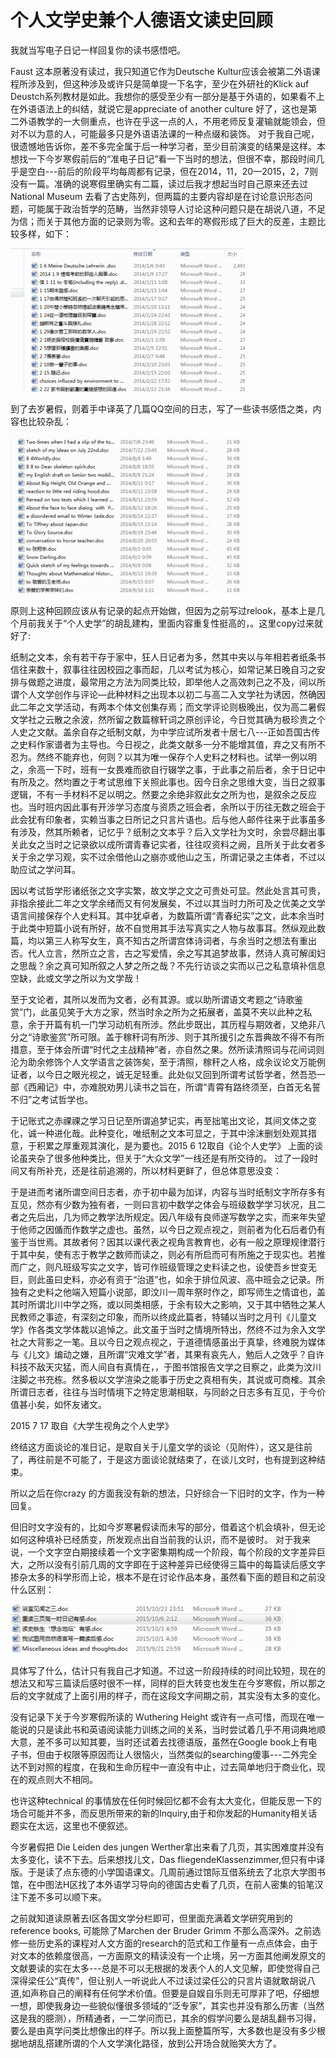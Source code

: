 # 个人文学史兼个人德语文读史回顾

我就当写电子日记一样回复你的读书感悟吧。

Faust 这本原著没有读过，我只知道它作为Deutsche Kultur应该会被第二外语课程所涉及到，但这种涉及或许只是简单提一下名字，至少在外研社的Klick auf Deustch系列教材是如此。我想你的感受至少有一部分是基于外语的，如果看不上在外语语法上的纠结，就说它是appreciate of another culture 好了，这也是第二外语教学的一大侧重点，也许在乎这一点的人，不用老师反复灌输就能领会，但对不以为意的人，可能最多只是外语语法课的一种点缀和装饰。
对于我自己呢，很遗憾地告诉你，差不多完全属于后一种学习者，至少目前演变的结果是这样。本想找一下今岁寒假前后的“准电子日记”看一下当时的想法，但很不幸，那段时间几乎是空白---前后的阶段平均每周都有记录，但在2014，11，20—2015，2，7则没有一篇。准确的说寒假里确实有二篇，读过后我才想起当时自己原来还去过National Museum 去看了古史陈列，但两篇的主要内容却是在讨论意识形态问题，可能属于政治哲学的范畴，当然非领导人讨论这种问题只是在胡说八道，不足为信；而关于其他方面的记录则为零。这和去年的寒假形成了巨大的反差，主题比较多样，如下：

![](literatur_1.png)

到了去岁暑假，则着手中译英了几篇QQ空间的日志，写了一些读书感悟之类，内容也比较杂乱：
 
![](literatur_2.png)

原则上这种回顾应该从有记录的起点开始做，但因为之前写过relook，基本上是几个月前我关于“个人史学”的胡乱建构，里面内容重复性挺高的，。这里copy过来就好了:

纸制之文本，余有若干存于家中，狂人日记者为多，然其中夹以与年相若者纸条书信往来数十，叙事往往因校园之事而起，几以考试为核心，如常记某日晚自习之安排与做题之进度，最常用之方法为同类比较，即举他人之高效刺己之不及，间以所谓个人文学创作与评论—此种材料之出现本以初二与高二入文学社为诱因，然确因此二年之文学活动，有两本个体文创集存焉；而文学评论则极晚出，仅为高二暑假文学社之云散之余波，然所留之数篇稼轩词之原创评论，今日觉其确为极珍贵之个人史之文献。盖余自存之纸制文献，为中学应试所发者十居七八---正如吾国古传之史料作家谱者为主导也。今日视之，此类文献多一分不能增其值，弃之又有所不忍为。然终不能弃也，何则？以其为唯一保存个人史料之材料也。试举一例以明之，余高一下时，班有一女畏难而欲自行辍学之事，于此事之前后者，余于日记中有所及之。然均置之于考试思维下关照此事也。因今日余之思维大变，当日之叙事逻辑，不有一手材料不足以明之。然要之余绝非叙此女之所为也，是叙余之反应也。当时班内因此事有开涉学习态度与资质之班会者，余所以于历往无数之班会于此会犹有印象者，实赖当事之日所记之只言片语也。后与他人邮件往来于此事虽多有涉及，然其所赖者，记忆乎？纸制之文本乎？后入文学社为文时，余尝尽翻出事关此女之当时之记录欲以成所谓青春记实者，往往叹资料之阙，且所关于此女者多关于余之学习观，实不过余借他山之崩亦或他山之玉，所谓记录之主体者，不过以助应试之学问耳。

因以考试哲学形诸纸张之文字实繁，故文学之文之可贵处可显。然此处言其可贵，非指余接此二年之文学余绪而又有何发展矣，不过以其当时力所可及之优美之文学语言间接保存个人史料耳。其中犹卓者，为数篇所谓“青春纪实”之文，此本余当时于此类中短篇小说有所好，故不自觉用其手法写真实之人物与故事耳。然纵观此数篇，均以第三人称写女生，真不知古之所谓宫体诗词者，与余当时之想法有重出否。代人立言，然所立之言，古之写爱情，余之写其追梦故事，然诗人真可解闺妇之思哉？余之真可知所叙之人梦之所之哉？不先行访谈之实而以己之私意填补信息空缺，此或文学之所以为文学哉！

至于文论者，其所以发而为文者，必有其源。或以助所谓语文考题之“诗歌鉴赏”门，此虽见笑于大方之家，然当时余之所为之拓展者，盖莫不夹以此种之私意，余于开篇有机一门学习动机有所涉。然此步既出，其历程与期效者，又绝非八分之“诗歌鉴赏”所可限。盖于稼秆词有所涉、则于其所援引之东晋典故不得不有所措意，至于体会所谓“时代之主战精神”者，亦自然之果。然所读清照词与花间词则沦为助余修饰个人文学语言之装饰矣，至于清照，稼秆之人格，成余议论文万能例证者，以今日之眼光视之，诚无足轻重。此处似又回到所谓考试哲学者，然吾恐一部《西厢记》中，亦难脱劝男儿读书之旨在，所谓“青霄有路终须至，白首无名誓不归”之考试哲学也。

于记账式之赤祼祼之学习日记至所谓追梦记实，再至拙笔出文论，其间文体之变化，诚一种进化哉。此种变化，唯纸制之文本可显之，于其中涂沫删划处观其措意，于积累之厚重观其演化，是为要也。2015 6 12取自《论个人史学》
上面的谈论虽夹杂了很多他种类比，但关于“大众文学”一线还是有所交待的。
过了一段时间又有所补充，还是往前追溯的，所以材料更鲜了，但总体意思没变：

于是进而考诸所谓空间日志者，亦于初中最为加详，内容与当时纸制文字所存多有互见，然亦有少数为独有者，一则曰言初中数学之体会与班级数学学习状况，且二者之先后出，几为师之教学法所规定。因八年级有良师遂写数学之实，而来年失望于他师之因偱而作数学之虚也。虽然，以今日之观点视之，则前者为化石后者仍有鉴于当世焉。其故者何？因其以课代表之视角言教育也，必有一般之原理规律潜行于其中矣，使有志于教学之数师而读之，则必有所启而可有所施之于现实也。若推而广之，则凡班级写实之文字，皆可作班级管理之史料读之也，设使吾乡世变无巨，则此虽曰史料，亦必有资于“治道”也，如余于排位风波、高中班会之记录。所独有之史料之他端入短篇小说部，即汶川一周年祭时作之，即写师生之情谊也，盖其时所谓北川中学之殇，或以同类相感，于余有较大之影响，又于其中牺牲之某人民教师之事迹，有深刻之印象，而所以终成此篇者，特辅以当时之月刊《儿童文学》作各类文学体裁以追悼之。此文虽于当时之情境所特出，然终不过为余入文学社之大背影之一笔。且以今日之观点视之，于道德情感虽出于真挚，终难脱为媒体与《儿文》煸动之嫌，且所谓“灾难文学”者，其果有哀先人，勉后人之效乎？自许科技不敌天灾猛，而人间自有真情在，，于图书馆报告文学之目察之，此类为汶川注脚之书充栋。然多极以文学渲染之能事于历史之真相有失，其说或可商榷。其余所谓日志者，往往与当时情境下之特定思潮相联，与同龄之日志多有互见，于今价值甚小矣，如怀友诸文。

2015 7 17 取自《大学生视角之个人史学》

终结这方面谈论的准日记，是取自关于儿童文学的谈论（见附件），这又是往前了，再往前是不可能了，于是这方面谈论就结束了，在谈儿文时，也有提到这种结束。

所以之后在你crazy 的方面我没有新的想法，只好综合一下旧时的文字，作为一种回复。

但旧时文字没有的，比如今岁寒暑假读而未写的部分，借着这个机会填补，但无论如何这种填补已经质变，所发观点出自当前我的认识，而不是彼时。
对于我来说，一个文字空白期接续着一个文字密集期构成一个阶段，每个阶段的文字差异巨大，之所以没有引前几周的文字即在于这种差异已经使得三篇中的每篇读后感文字掺杂太多的科学形而上论，根本不是在讨论作品本身，虽然看下面的题目和之前没什么区别：

![](literatur_3.png)

具体写了什么，估计只有我自己才知道。不过这一阶段持续的时间比较短，现在的想法又和写三篇读后感时很不一样，同样的巨大转变也发生在今岁寒假，所以那之后的文字就成了上面引用的样子，而在这段文字间期之前，其实没有太多的变化。

没有记录下关于今岁寒假所读的 Wuthering Height 或许有一点可惜，而现在唯一能说的只是读此书和英语阅读能力训练之间的关系，当时尝试着几乎不用词典地顺大意，差不多可以知其要，当时还试着去找德语版，虽然在Google book上有电子书，但由于权限等原因而让人很恼火，当然类似的searching傻事---二外完全达不到对照的程度，在我和生命历程中一直没有中止，过去简单地归于商业化，现在的观点则大不相同。

也许这种technical 的事情放在任何时候回忆都不会有太大变化，但能反思一下的场合可能并不多，而反思所带来的新的Inquiry,由于和你发起的Humanity相关话题实在太远，这里也不便叙述。

今岁暑假把 Die Leiden des jungen Werther拿出来看了几页，其实困难度并没有太多变化，读不下去。后来想找儿文，Das fliegendeKlassenzimmer,但只有中译版。于是读了点东德的小学国语课文。几周前通过馆际互借系统去了北京大学图书馆，在中图法H区找了本外语学习导向的德国古史看了几页，在前人密集的铅笔汉注下差不多可以顺下来。

之前就知道读原著去I区各国文学分栏即可，但里面充满着文学研究用到的reference books, 可能除了Marchen der Bruder Grimm 不那么高深外。之前选修一些历史系的课程对人文方面的research的范式和工作量有一点点体会，由于对文本的依赖度很高，一方面原文的精读没有一个止境，另一方面其他阐发原文的文献要读的实在太多---总是不可以无根据的发表个人的人文见解，即使觉得自己深得梁任公“真传”，但让别人一听说此人不过读过梁任公的只言片语就敢胡说八道,如声称自己的阐释有任何学术价值。但要是自娱自乐则无可厚非了吧，仔细想一想，即使我身边一些貌似懂很多领域的“泛专家”，其实也并没有那么历害（当然这是我的臆测），所精通者，一二学问而已，其余的假学问要么是胡乱翻书习得，要么是由真学问类比想像出的样子。所以我上面整篇所写，大多数也是没有多少根据地胡乱搭建所谓的个人文学演化路径，放到公开场合就贻笑大方了。

